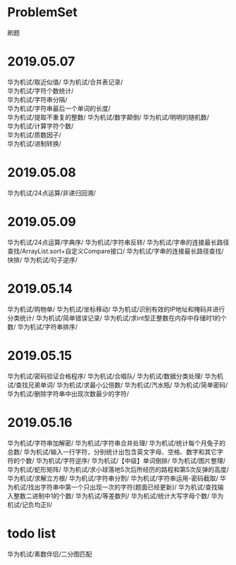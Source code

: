 # ProblemSet
刷题

# 2019.05.07

华为机试/取近似值/
华为机试/合并表记录/  
华为机试/字符个数统计/  
华为机试/字符串分隔/  
华为机试/字符串最后一个单词的长度/  
华为机试/提取不重复的整数/ 
华为机试/数字颠倒/ 
华为机试/明明的随机数/  
华为机试/计算字符个数/  
华为机试/质数因子/  
华为机试/进制转换/

# 2019.05.08

华为机试/24点运算/非递归回溯/

# 2019.05.09

华为机试/24点运算/字典序/
华为机试/字符串反转/
华为机试/字串的连接最长路径查找/ArrayList.sort+自定义Compare接口/
华为机试/字串的连接最长路径查找/快排/
华为机试/句子逆序/

# 2019.05.14

华为机试/购物单/
华为机试/坐标移动/
华为机试/识别有效的IP地址和掩码并进行分类统计/
华为机试/简单错误记录/
华为机试/求int型正整数在内存中存储时1的个数/
华为机试/字符串排序/
# 2019.05.15

华为机试/密码验证合格程序/
华为机试/合唱队/
华为机试/数据分类处理/
华为机试/查找兄弟单词/
华为机试/求最小公倍数/
华为机试/汽水瓶/
华为机试/简单密码/
华为机试/删除字符串中出现次数最少的字符/
# 2019.05.16

华为机试/字符串加解密/
华为机试/字符串合并处理/
华为机试/统计每个月兔子的总数/
华为机试/输入一行字符，分别统计出包含英文字母、空格、数字和其它字符的个数/
华为机试/字符逆序/
华为机试/【中级】单词倒排/
华为机试/图片整理/
华为机试/蛇形矩阵/
华为机试/求小球落地5次后所经历的路程和第5次反弹的高度/
华为机试/求解立方根/
华为机试/字符串分割/
华为机试/字符串运用-密码截取/
华为机试/找出字符串中第一个只出现一次的字符(题面已经更新)/
华为机试/查找输入整数二进制中1的个数/
华为机试/等差数列/
华为机试/统计大写字母个数/
华为机试/记负均正II/
# todo list
华为机试/素数伴侣/二分图匹配